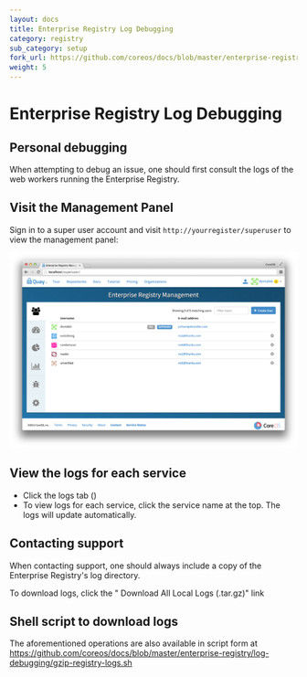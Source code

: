 ```yaml
---
layout: docs
title: Enterprise Registry Log Debugging
category: registry
sub_category: setup
fork_url: https://github.com/coreos/docs/blob/master/enterprise-registry/log-debugging/index.md
weight: 5
---
```


# Enterprise Registry Log Debugging

## Personal debugging

When attempting to debug an issue, one should first consult the logs of the web workers running the Enterprise Registry.

## Visit the Management Panel

Sign in to a super user account and visit `http://yourregister/superuser` to view the management panel:

<img src="../build-support/superuser.png" class="img-center" alt="Enterprise Registry Management Panel"/>

## View the logs for each service

- Click the logs tab (<span class="fa fa-bug"></span>)
- To view logs for each service, click the service name at the top. The logs will update automatically.

## Contacting support

When contacting support, one should always include a copy of the Enterprise Registry's log directory.

To download logs, click the "<i class="fa fa-download"></i> Download All Local Logs (.tar.gz)" link

## Shell script to download logs

The aforementioned operations are also available in script form at <a href="https://github.com/coreos/docs/blob/master/enterprise-registry/log-debugging/gzip-registry-logs.sh">https://github.com/coreos/docs/blob/master/enterprise-registry/log-debugging/gzip-registry-logs.sh</a>